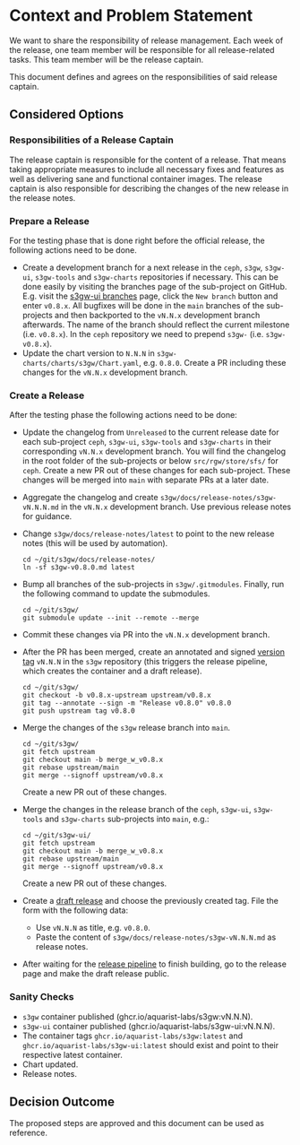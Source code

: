 # Context and Problem Statement

We want to share the responsibility of release management. Each week of the
release, one team member will be responsible for all release-related tasks. This
team member will be the release captain.

This document defines and agrees on the responsibilities of said release
captain.

## Considered Options

### Responsibilities of a Release Captain

The release captain is responsible for the content of a release. That means
taking appropriate measures to include all necessary fixes and features as well
as delivering sane and functional container images. The release captain is also
responsible for describing the changes of the new release in the release notes.

### Prepare a Release

For the testing phase that is done right before the official release, the
following actions need to be done.

- Create a development branch for a next release in the `ceph`, `s3gw`,
  `s3gw-ui`, `s3gw-tools` and `s3gw-charts` repositories if necessary. This can
  be done easily by visiting the branches page of the sub-project on GitHub.
  E.g. visit the [s3gw-ui branches][1] page, click the `New branch` button and
  enter `v0.8.x`.
  All bugfixes will be done in the `main` branches of the sub-projects and
  then backported to the `vN.N.x` development branch afterwards. The name of
  the branch should reflect the current milestone (i.e. `v0.8.x`).
  In the `ceph` repository we need to prepend `s3gw-` (i.e. `s3gw-v0.8.x`).
- Update the chart version to `N.N.N` in `s3gw-charts/charts/s3gw/Chart.yaml`,
  e.g. `0.8.0`.
  Create a PR including these changes for the `vN.N.x` development branch.

### Create a Release

After the testing phase the following actions need to be done:

- Update the changelog from `Unreleased` to the current release date for each
  sub-project `ceph`, `s3gw-ui`, `s3gw-tools` and `s3gw-charts` in their
  corresponding `vN.N.x` development branch. You will find the changelog in the
  root folder of the sub-projects or below `src/rgw/store/sfs/` for `ceph`.
  Create a new PR out of these changes for each sub-project. These changes
  will be merged into `main` with separate PRs at a later date.
- Aggregate the changelog and create `s3gw/docs/release-notes/s3gw-vN.N.N.md`
  in the `vN.N.x` development branch. Use previous release notes for guidance.
- Change `s3gw/docs/release-notes/latest` to point to the new release notes
  (this will be used by automation).

  ```shell
  cd ~/git/s3gw/docs/release-notes/
  ln -sf s3gw-v0.8.0.md latest
  ```

- Bump all branches of the sub-projects in `s3gw/.gitmodules`. Finally, run
  the following command to update the submodules.

  ```shell
  cd ~/git/s3gw/
  git submodule update --init --remote --merge
  ```

- Commit these changes via PR into the `vN.N.x` development branch.
- After the PR has been merged, create an annotated and signed [version tag][2]
  `vN.N.N` in the `s3gw` repository (this triggers the release pipeline, which
  creates the container and a draft release).

  ```shell
  cd ~/git/s3gw/
  git checkout -b v0.8.x-upstream upstream/v0.8.x
  git tag --annotate --sign -m "Release v0.8.0" v0.8.0
  git push upstream tag v0.8.0
  ```

- Merge the changes of the `s3gw` release branch into `main`.

  ```shell
  cd ~/git/s3gw/
  git fetch upstream
  git checkout main -b merge_w_v0.8.x
  git rebase upstream/main
  git merge --signoff upstream/v0.8.x
  ```

  Create a new PR out of these changes.
- Merge the changes in the release branch of the `ceph`, `s3gw-ui`, `s3gw-tools`
  and `s3gw-charts` sub-projects into `main`, e.g.:

  ```shell
  cd ~/git/s3gw-ui/
  git fetch upstream
  git checkout main -b merge_w_v0.8.x
  git rebase upstream/main
  git merge --signoff upstream/v0.8.x
  ```

  Create a new PR out of these changes.
- Create a [draft release][3] and choose the previously created tag.
  File the form with the following data:
  - Use `vN.N.N` as title, e.g. `v0.8.0`.
  - Paste the content of `s3gw/docs/release-notes/s3gw-vN.N.N.md` as
    release notes.
- After waiting for the [release pipeline][4] to finish building, go to the
  release page and make the draft release public.

### Sanity Checks

- `s3gw` container published (ghcr.io/aquarist-labs/s3gw:vN.N.N).
- `s3gw-ui` container published (ghcr.io/aquarist-labs/s3gw-ui:vN.N.N).
- The container tags `ghcr.io/aquarist-labs/s3gw:latest` and
  `ghcr.io/aquarist-labs/s3gw-ui:latest` should exist and point to their
  respective latest container.
- Chart updated.
- Release notes.

## Decision Outcome

The proposed steps are approved and this document can be used as reference.

[1]: https://github.com/aquarist-labs/s3gw-ui/branches
[2]: https://git-scm.com/book/en/v2/Git-Basics-Tagging
[3]: https://github.com/aquarist-labs/s3gw/releases/new
[4]: https://github.com/aquarist-labs/s3gw/actions/workflows/release.yaml
